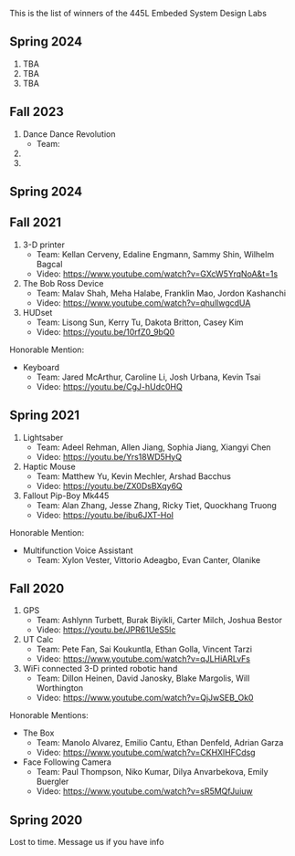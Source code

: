 This is the list of winners of the 445L Embeded System Design Labs

## Spring 2024  

1. TBA
2. TBA
3. TBA

## Fall 2023

1. Dance Dance Revolution
	- Team: 
2.
3. 

## Spring 2024


## Fall 2021
1. 3-D printer
	- Team: Kellan Cerveny, Edaline Engmann, Sammy Shin, Wilhelm Bagcal
	- Video: https://www.youtube.com/watch?v=GXcW5YrqNoA&t=1s
2. The Bob Ross Device
	- Team: Malav Shah, Meha Halabe, Franklin Mao, Jordon Kashanchi
	- Video: https://www.youtube.com/watch?v=qhullwgcdUA
3. HUDset
	- Team: Lisong Sun, Kerry Tu, Dakota Britton, Casey Kim
	- Video: https://youtu.be/10rfZ0_9bQ0

Honorable Mention:
* Keyboard
	- Team: Jared McArthur, Caroline Li, Josh Urbana, Kevin Tsai
	- Video: https://youtu.be/CgJ-hUdc0HQ
	
## Spring 2021

1. Lightsaber
	- Team: Adeel Rehman, Allen Jiang, Sophia Jiang, Xiangyi Chen
	- Video: https://youtu.be/Yrs18WD5HyQ
2. Haptic Mouse
	- Team: Matthew Yu, Kevin Mechler, Arshad Bacchus
	- Video: https://youtu.be/ZX0DsBXqy6Q
3. Fallout Pip-Boy Mk445
	- Team: Alan Zhang,	Jesse Zhang, Ricky Tiet, Quockhang Truong
	- Video: https://youtu.be/ibu6JXT-HoI

Honorable Mention:
* Multifunction Voice Assistant
	- Team: Xylon Vester, Vittorio Adeagbo, Evan Canter, Olanike

## Fall 2020

1. GPS
	- Team: Ashlynn Turbett, Burak Biyikli, Carter Milch, Joshua Bestor
	- Video: https://youtu.be/JPR61UeS5lc
2. UT Calc
	- Team: Pete Fan, Sai Koukuntla, Ethan Golla, Vincent Tarzi
	- Video: https://www.youtube.com/watch?v=qJLHiARLvFs
3. WiFi connected 3-D printed robotic hand
	- Team: Dillon Heinen, David Janosky, Blake Margolis, Will Worthington
	- Video: https://www.youtube.com/watch?v=QjJwSEB_Ok0

Honorable Mentions:
* The Box
	- Team: Manolo Alvarez, Emilio Cantu, Ethan Denfeld, Adrian Garza
	- Video: https://www.youtube.com/watch?v=CKHXlHFCdsg
* Face Following Camera 
	- Team: Paul Thompson, Niko Kumar, Dilya Anvarbekova, Emily Buergler
	- Video: https://www.youtube.com/watch?v=sR5MQfJuiuw
	
## Spring 2020

Lost to time. Message us if you have info

